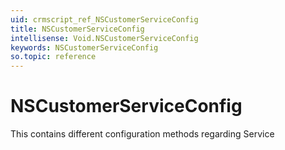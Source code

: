```yaml
---
uid: crmscript_ref_NSCustomerServiceConfig
title: NSCustomerServiceConfig
intellisense: Void.NSCustomerServiceConfig
keywords: NSCustomerServiceConfig
so.topic: reference
---
```


# NSCustomerServiceConfig

This contains different configuration methods regarding Service
